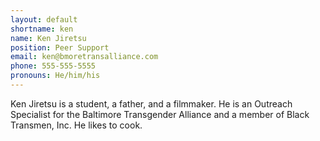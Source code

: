 ```yaml
---
layout: default
shortname: ken
name: Ken Jiretsu
position: Peer Support
email: ken@bmoretransalliance.com
phone: 555-555-5555
pronouns: He/him/his
---
```

Ken Jiretsu is a student, a father, and a filmmaker. He is an Outreach Specialist for the Baltimore Transgender Alliance and a member of Black Transmen, Inc.  He likes to cook.
